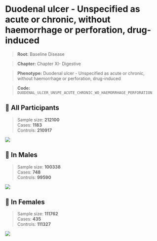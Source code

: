 # Duodenal ulcer - Unspecified as acute or chronic, without haemorrhage or perforation, drug-induced

> **Root:** Baseline Disease  

> **Chapter:** Chapter XI- Digestive  

> **Phenotype:** Duodenal ulcer - Unspecified as acute or chronic, without haemorrhage or perforation, drug-induced  

> **Code:** `DUODENAL_ULCER_UNSPE_ACUTE_CHRONIC_WO_HAEMORRHAGE_PERFORATION`

## 🧪 All Participants  
> Sample size: **212100**  
> Cases: **1183**  
> Controls: **210917**
<img src="/Disease/Figures/ALL/Incidence/DUODENAL_ULCER_UNSPE_ACUTE_CHRONIC_WO_HAEMORRHAGE_PERFORATION.png"/>
<CsvTable src="/Disease_Data/ALL/Incidence/COX_DUODENAL_ULCER_UNSPE_ACUTE_CHRONIC_WO_HAEMORRHAGE_PERFORATION.csv" label="🔍 View full results" />

## 👨 In Males  
> Sample size: **100338**  
> Cases: **748**  
> Controls: **99590**
<img src="/Disease/Figures/Male/Incidence/DUODENAL_ULCER_UNSPE_ACUTE_CHRONIC_WO_HAEMORRHAGE_PERFORATION.png"/>
<CsvTable src="/Disease_Data/Male/Incidence/COX_DUODENAL_ULCER_UNSPE_ACUTE_CHRONIC_WO_HAEMORRHAGE_PERFORATION.csv" label="🔍 View full results" />

## 👩 In Females  
> Sample size: **111762**  
> Cases: **435**  
> Controls: **111327**
<img src="/Disease/Figures/Female/Incidence/DUODENAL_ULCER_UNSPE_ACUTE_CHRONIC_WO_HAEMORRHAGE_PERFORATION.png"/>
<CsvTable src="/Disease_Data/Female/Incidence/COX_DUODENAL_ULCER_UNSPE_ACUTE_CHRONIC_WO_HAEMORRHAGE_PERFORATION.csv" label="🔍 View full results" />
